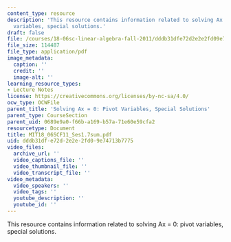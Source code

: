 ```yaml
---
content_type: resource
description: 'This resource contains information related to solving Ax = 0: pivot
  variables, special solutions.'
draft: false
file: /courses/18-06sc-linear-algebra-fall-2011/dddb31dfe72d2e2e2fd09e74713b7775_MIT18_06SCF11_Ses1.7sum.pdf
file_size: 114487
file_type: application/pdf
image_metadata:
  caption: ''
  credit: ''
  image-alt: ''
learning_resource_types:
- Lecture Notes
license: https://creativecommons.org/licenses/by-nc-sa/4.0/
ocw_type: OCWFile
parent_title: 'Solving Ax = 0: Pivot Variables, Special Solutions'
parent_type: CourseSection
parent_uid: 0689e9a0-f66b-a169-b57a-71e60e59cfa2
resourcetype: Document
title: MIT18_06SCF11_Ses1.7sum.pdf
uid: dddb31df-e72d-2e2e-2fd0-9e74713b7775
video_files:
  archive_url: ''
  video_captions_file: ''
  video_thumbnail_file: ''
  video_transcript_file: ''
video_metadata:
  video_speakers: ''
  video_tags: ''
  youtube_description: ''
  youtube_id: ''
---
```

This resource contains information related to solving Ax = 0: pivot variables, special solutions.